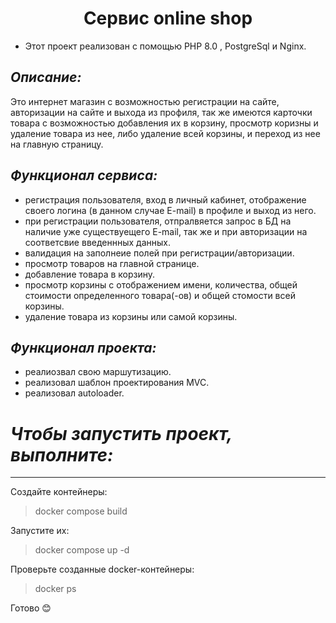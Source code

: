 # <h1 align="center">Сервис online shop</h1>
- Этот проект реализован с помощью PHP 8.0 , PostgreSql и Nginx.

## ___Описание:___
Это интернет магазин с возможностью регистрации на сайте, авторизации на сайте и выхода из профиля, так же имеются карточки товара с возможностью добавления их в корзину, просмотр коризны и удаление товара из нее, либо удаление всей корзины, и переход из нее на главную страницу.

## ___Функционал сервиса:___
- регистрация пользователя, вход в личный кабинет, отображение своего логина (в данном случае E-mail) в профиле и выход из него.
- при регистрации пользователя, отпралвяется запрос в БД на наличие уже существуещего E-mail, так же и при авторизации на соответсвие введеннных данных.
- валидация на заполнеие полей при регистрации/авторизации.
- просмотр товаров на главной странице.
- добавление товара в корзину.
- просмотр корзины с отображением имени, количества, общей стоимости определенного товара(-ов) и общей стомости всей корзины.
- удаление товара из корзины или самой корзины.

## ___Функционал проекта:___

- реалиозвал свою маршутизацию.
- реализовал шаблон проектирования MVC.
- реализовал autoloader.

# ___Чтобы запустить проект, выполните:___
___
Создайте контейнеры:
>docker compose build

Запустите их:
>docker compose up -d

Проверьте созданные docker-контейнеры:
>docker ps

Готово :blush: